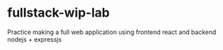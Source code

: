 # fullstack-wip-lab
Practice making a full web application using frontend react and backend nodejs + expressjs
